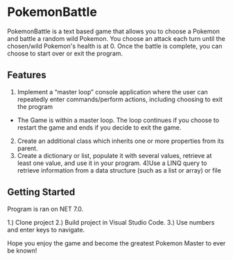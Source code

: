 # PokemonBattle
PokemonBattle is a text based game that allows you to choose a Pokemon and battle a random wild Pokemon. You choose an attack each turn until the chosen/wild Pokemon's health is at 0. Once the battle is complete, you can choose to start over or exit the program. 

## Features
1) Implement a “master loop” console application where the user can repeatedly enter
commands/perform actions, including choosing to exit the program
- The Game is within a master loop. The loop continues if you choose to restart the game and ends if you decide to exit the game. 
2) Create an additional class which inherits one or more properties from its parent.
3) Create a dictionary or list, populate it with several values, retrieve at least one value, and use it
in your program.
4)Use a LINQ query to retrieve information from a data structure (such as a list or array) or file

## Getting Started
Program is ran on NET 7.0. 

1.) Clone project
2.) Build project in Visual Studio Code. 
3.) Use numbers and enter keys to navigate.

Hope you enjoy the game and become the greatest Pokemon Master to ever be known! 